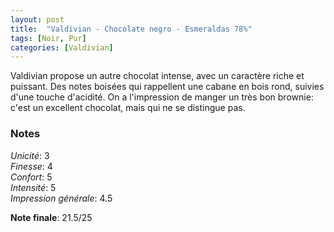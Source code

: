 ```yaml
---
layout: post
title:  "Valdivian - Chocolate negro - Esmeraldas 78%"
tags: [Noir, Pur] 
categories: [Valdivian]
---
```



Valdivian propose un autre chocolat intense, avec un caractère riche et puissant. Des notes boisées qui rappellent une cabane en bois rond, suivies d'une touche d'acidité. On a l'impression de manger un très bon brownie: c'est un excellent chocolat, mais qui ne se distingue pas.

### Notes

_Unicité_: 3  
_Finesse_: 4  
_Confort_: 5  
_Intensité_: 5  
_Impression générale_: 4.5

**Note finale**: 21.5/25
